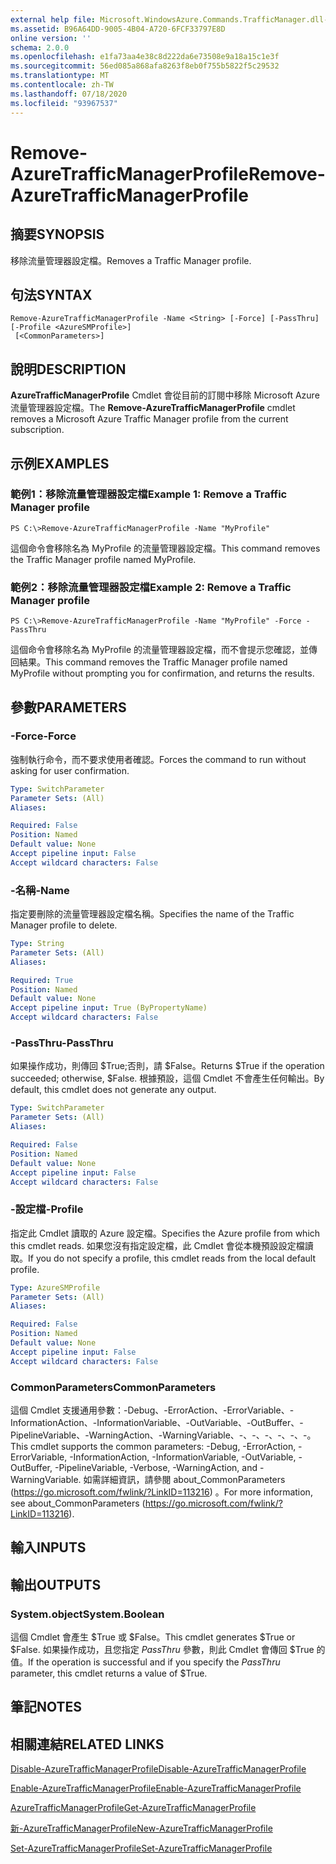 ```yaml
---
external help file: Microsoft.WindowsAzure.Commands.TrafficManager.dll-Help.xml
ms.assetid: B96A64DD-9005-4B04-A720-6FCF33797E8D
online version: ''
schema: 2.0.0
ms.openlocfilehash: e1fa73aa4e38c8d222da6e73508e9a18a15c1e3f
ms.sourcegitcommit: 56ed085a868afa8263f8eb0f755b5822f5c29532
ms.translationtype: MT
ms.contentlocale: zh-TW
ms.lasthandoff: 07/18/2020
ms.locfileid: "93967537"
---
```

# <span data-ttu-id="575d6-101">Remove-AzureTrafficManagerProfile</span><span class="sxs-lookup"><span data-stu-id="575d6-101">Remove-AzureTrafficManagerProfile</span></span>

## <span data-ttu-id="575d6-102">摘要</span><span class="sxs-lookup"><span data-stu-id="575d6-102">SYNOPSIS</span></span>
<span data-ttu-id="575d6-103">移除流量管理器設定檔。</span><span class="sxs-lookup"><span data-stu-id="575d6-103">Removes a Traffic Manager profile.</span></span>

## <span data-ttu-id="575d6-104">句法</span><span class="sxs-lookup"><span data-stu-id="575d6-104">SYNTAX</span></span>

```
Remove-AzureTrafficManagerProfile -Name <String> [-Force] [-PassThru] [-Profile <AzureSMProfile>]
 [<CommonParameters>]
```

## <span data-ttu-id="575d6-105">說明</span><span class="sxs-lookup"><span data-stu-id="575d6-105">DESCRIPTION</span></span>
<span data-ttu-id="575d6-106">**AzureTrafficManagerProfile** Cmdlet 會從目前的訂閱中移除 Microsoft Azure 流量管理器設定檔。</span><span class="sxs-lookup"><span data-stu-id="575d6-106">The **Remove-AzureTrafficManagerProfile** cmdlet removes a Microsoft Azure Traffic Manager profile from the current subscription.</span></span>

## <span data-ttu-id="575d6-107">示例</span><span class="sxs-lookup"><span data-stu-id="575d6-107">EXAMPLES</span></span>

### <span data-ttu-id="575d6-108">範例1：移除流量管理器設定檔</span><span class="sxs-lookup"><span data-stu-id="575d6-108">Example 1: Remove a Traffic Manager profile</span></span>
```
PS C:\>Remove-AzureTrafficManagerProfile -Name "MyProfile"
```

<span data-ttu-id="575d6-109">這個命令會移除名為 MyProfile 的流量管理器設定檔。</span><span class="sxs-lookup"><span data-stu-id="575d6-109">This command removes the Traffic Manager profile named MyProfile.</span></span>

### <span data-ttu-id="575d6-110">範例2：移除流量管理器設定檔</span><span class="sxs-lookup"><span data-stu-id="575d6-110">Example 2: Remove a Traffic Manager profile</span></span>
```
PS C:\>Remove-AzureTrafficManagerProfile -Name "MyProfile" -Force -PassThru
```

<span data-ttu-id="575d6-111">這個命令會移除名為 MyProfile 的流量管理器設定檔，而不會提示您確認，並傳回結果。</span><span class="sxs-lookup"><span data-stu-id="575d6-111">This command removes the Traffic Manager profile named MyProfile without prompting you for confirmation, and returns the results.</span></span>

## <span data-ttu-id="575d6-112">參數</span><span class="sxs-lookup"><span data-stu-id="575d6-112">PARAMETERS</span></span>

### <span data-ttu-id="575d6-113">-Force</span><span class="sxs-lookup"><span data-stu-id="575d6-113">-Force</span></span>
<span data-ttu-id="575d6-114">強制執行命令，而不要求使用者確認。</span><span class="sxs-lookup"><span data-stu-id="575d6-114">Forces the command to run without asking for user confirmation.</span></span>

```yaml
Type: SwitchParameter
Parameter Sets: (All)
Aliases: 

Required: False
Position: Named
Default value: None
Accept pipeline input: False
Accept wildcard characters: False
```

### <span data-ttu-id="575d6-115">-名稱</span><span class="sxs-lookup"><span data-stu-id="575d6-115">-Name</span></span>
<span data-ttu-id="575d6-116">指定要刪除的流量管理器設定檔名稱。</span><span class="sxs-lookup"><span data-stu-id="575d6-116">Specifies the name of the Traffic Manager profile to delete.</span></span>

```yaml
Type: String
Parameter Sets: (All)
Aliases: 

Required: True
Position: Named
Default value: None
Accept pipeline input: True (ByPropertyName)
Accept wildcard characters: False
```

### <span data-ttu-id="575d6-117">-PassThru</span><span class="sxs-lookup"><span data-stu-id="575d6-117">-PassThru</span></span>
<span data-ttu-id="575d6-118">如果操作成功，則傳回 $True;否則，請 $False。</span><span class="sxs-lookup"><span data-stu-id="575d6-118">Returns $True if the operation succeeded; otherwise, $False.</span></span>
<span data-ttu-id="575d6-119">根據預設，這個 Cmdlet 不會產生任何輸出。</span><span class="sxs-lookup"><span data-stu-id="575d6-119">By default, this cmdlet does not generate any output.</span></span>

```yaml
Type: SwitchParameter
Parameter Sets: (All)
Aliases: 

Required: False
Position: Named
Default value: None
Accept pipeline input: False
Accept wildcard characters: False
```

### <span data-ttu-id="575d6-120">-設定檔</span><span class="sxs-lookup"><span data-stu-id="575d6-120">-Profile</span></span>
<span data-ttu-id="575d6-121">指定此 Cmdlet 讀取的 Azure 設定檔。</span><span class="sxs-lookup"><span data-stu-id="575d6-121">Specifies the Azure profile from which this cmdlet reads.</span></span> <span data-ttu-id="575d6-122">如果您沒有指定設定檔，此 Cmdlet 會從本機預設設定檔讀取。</span><span class="sxs-lookup"><span data-stu-id="575d6-122">If you do not specify a profile, this cmdlet reads from the local default profile.</span></span>

```yaml
Type: AzureSMProfile
Parameter Sets: (All)
Aliases: 

Required: False
Position: Named
Default value: None
Accept pipeline input: False
Accept wildcard characters: False
```

### <span data-ttu-id="575d6-123">CommonParameters</span><span class="sxs-lookup"><span data-stu-id="575d6-123">CommonParameters</span></span>
<span data-ttu-id="575d6-124">這個 Cmdlet 支援通用參數：-Debug、-ErrorAction、-ErrorVariable、-InformationAction、-InformationVariable、-OutVariable、-OutBuffer、-PipelineVariable、-WarningAction、-WarningVariable、-、-、-、-、-、-。</span><span class="sxs-lookup"><span data-stu-id="575d6-124">This cmdlet supports the common parameters: -Debug, -ErrorAction, -ErrorVariable, -InformationAction, -InformationVariable, -OutVariable, -OutBuffer, -PipelineVariable, -Verbose, -WarningAction, and -WarningVariable.</span></span> <span data-ttu-id="575d6-125">如需詳細資訊，請參閱 about_CommonParameters (https://go.microsoft.com/fwlink/?LinkID=113216) 。</span><span class="sxs-lookup"><span data-stu-id="575d6-125">For more information, see about_CommonParameters (https://go.microsoft.com/fwlink/?LinkID=113216).</span></span>

## <span data-ttu-id="575d6-126">輸入</span><span class="sxs-lookup"><span data-stu-id="575d6-126">INPUTS</span></span>

## <span data-ttu-id="575d6-127">輸出</span><span class="sxs-lookup"><span data-stu-id="575d6-127">OUTPUTS</span></span>

### <span data-ttu-id="575d6-128">System.object</span><span class="sxs-lookup"><span data-stu-id="575d6-128">System.Boolean</span></span>
<span data-ttu-id="575d6-129">這個 Cmdlet 會產生 $True 或 $False。</span><span class="sxs-lookup"><span data-stu-id="575d6-129">This cmdlet generates $True or $False.</span></span>
<span data-ttu-id="575d6-130">如果操作成功，且您指定 *PassThru* 參數，則此 Cmdlet 會傳回 $True 的值。</span><span class="sxs-lookup"><span data-stu-id="575d6-130">If the operation is successful and if you specify the *PassThru* parameter, this cmdlet returns a value of $True.</span></span>

## <span data-ttu-id="575d6-131">筆記</span><span class="sxs-lookup"><span data-stu-id="575d6-131">NOTES</span></span>

## <span data-ttu-id="575d6-132">相關連結</span><span class="sxs-lookup"><span data-stu-id="575d6-132">RELATED LINKS</span></span>

[<span data-ttu-id="575d6-133">Disable-AzureTrafficManagerProfile</span><span class="sxs-lookup"><span data-stu-id="575d6-133">Disable-AzureTrafficManagerProfile</span></span>](./Disable-AzureTrafficManagerProfile.md)

[<span data-ttu-id="575d6-134">Enable-AzureTrafficManagerProfile</span><span class="sxs-lookup"><span data-stu-id="575d6-134">Enable-AzureTrafficManagerProfile</span></span>](./Enable-AzureTrafficManagerProfile.md)

[<span data-ttu-id="575d6-135">AzureTrafficManagerProfile</span><span class="sxs-lookup"><span data-stu-id="575d6-135">Get-AzureTrafficManagerProfile</span></span>](./Get-AzureTrafficManagerProfile.md)

[<span data-ttu-id="575d6-136">新-AzureTrafficManagerProfile</span><span class="sxs-lookup"><span data-stu-id="575d6-136">New-AzureTrafficManagerProfile</span></span>](./New-AzureTrafficManagerProfile.md)

[<span data-ttu-id="575d6-137">Set-AzureTrafficManagerProfile</span><span class="sxs-lookup"><span data-stu-id="575d6-137">Set-AzureTrafficManagerProfile</span></span>](./Set-AzureTrafficManagerProfile.md)



